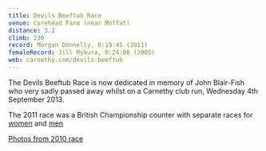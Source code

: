 ```yaml
---
title: Devils Beeftub Race
venue: Corehead Farm (near Moffat)
distance: 3.2
climb: 230
record: Morgan Donnelly, 0:19:45 (2011)
femaleRecord: Jill Mykura, 0:24:06 (2005)
web: carnethy.com/devils-beeftub
---
```

The Devils Beeftub Race is now dedicated in memory of John Blair-Fish who very sadly passed away whilst on a Carnethy club run, Wednesday 4th September 2013.

The 2011 race was a British Championship counter with separate races for [women](http://www.scottishhillracing.co.uk//RA-0282) and [men](http://www.scottishhillracing.co.uk//RA-0283)

[Photos from 2010 race](http://www.flickr.com/photos/cammyscott/sets/72157624808609701/with/4980208414/)